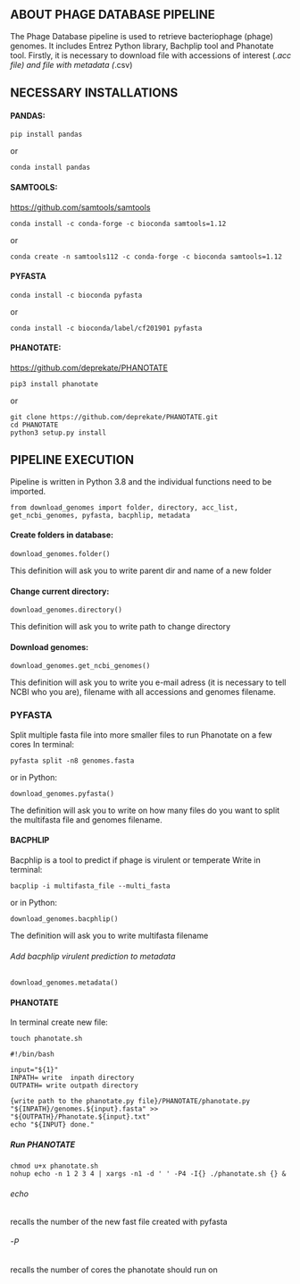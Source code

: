 ## ABOUT PHAGE DATABASE PIPELINE

The Phage Database pipeline is used to retrieve bacteriophage (phage) genomes. 
It includes Entrez Python library, Bachplip tool and Phanotate tool.
Firstly, it is necessary to download file with accessions of interest (*.acc file) and file with metadata (*.csv)

## NECESSARY INSTALLATIONS

#### PANDAS:
```
pip install pandas
```
or 
```
conda install pandas
```

#### SAMTOOLS:
https://github.com/samtools/samtools

```
conda install -c conda-forge -c bioconda samtools=1.12
```

or
```
conda create -n samtools112 -c conda-forge -c bioconda samtools=1.12
```

#### PYFASTA

```
conda install -c bioconda pyfasta
````
or
```
conda install -c bioconda/label/cf201901 pyfasta
```


#### PHANOTATE:
https://github.com/deprekate/PHANOTATE
```
pip3 install phanotate
```
or
```
git clone https://github.com/deprekate/PHANOTATE.git
cd PHANOTATE
python3 setup.py install
```

## PIPELINE EXECUTION

Pipeline is written in Python 3.8 and the individual functions need to be imported.
```
from download_genomes import folder, directory, acc_list, get_ncbi_genomes, pyfasta, bacphlip, metadata
```

#### Create folders in database:
```
download_genomes.folder()
```
This definition will ask you to write parent dir and name of a new folder

#### Change current directory:
```
download_genomes.directory()
```
This definition will ask you to write path to change directory

#### Download genomes:
```
download_genomes.get_ncbi_genomes()
```
This definition will ask you to write you e-mail adress (it is necessary to tell NCBI who you are), filename with all accessions and genomes filename. 

### PYFASTA
Split multiple fasta file into more smaller files to run Phanotate on a few cores
In terminal:
```
pyfasta split -n8 genomes.fasta
```
or in Python:
```
download_genomes.pyfasta()
```
The definition will ask you to write on how many files do you want to split the multifasta file and genomes filename.


#### BACPHLIP
Bacphlip is a tool to predict if phage is virulent or temperate
Write in terminal: 
```
bacplip -i multifasta_file --multi_fasta
```
or in Python:
```
download_genomes.bacphlip()
```
The definition will ask you to write multifasta filename
###### Add bacphlip virulent prediction to metadata
```
download_genomes.metadata()
```

#### PHANOTATE

In terminal create new file:
```
touch phanotate.sh
```
```
#!/bin/bash
 
input="${1}"   
INPATH= write  inpath directory
OUTPATH= write outpath directory

{write path to the phanotate.py file}/PHANOTATE/phanotate.py "${INPATH}/genomes.${input}.fasta" >> "${OUTPATH}/Phanotate.${input}.txt" 
echo "${INPUT} done."
```
##### Run PHANOTATE
```
chmod u+x phanotate.sh
nohup echo -n 1 2 3 4 | xargs -n1 -d ' ' -P4 -I{} ./phanotate.sh {} &
```
###### echo 
recalls the number of the new fast file created with pyfasta
###### -P
recalls the number of cores the phanotate should run on

